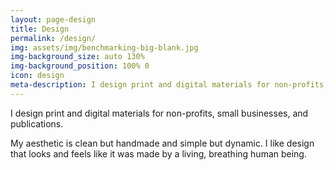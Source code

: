 ```yaml
---
layout: page-design
title: Design
permalink: /design/
img: assets/img/benchmarking-big-blank.jpg
img-background_size: auto 130%
img-background_position: 100% 0
icon: design
meta-description: I design print and digital materials for non-profits, small businesses, and publications. 
---
```


I design print and digital materials for non-profits, small businesses, and publications. 

My aesthetic is clean but handmade and simple but dynamic. I like design that looks and feels like it was made by a living, breathing human being.